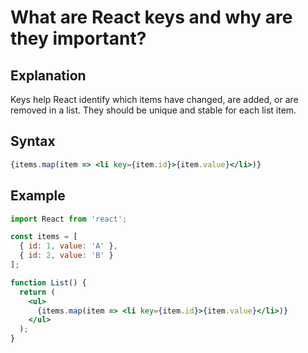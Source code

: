 # What are React keys and why are they important?

## Explanation
Keys help React identify which items have changed, are added, or are removed in a list. They should be unique and stable for each list item.

## Syntax
```jsx
{items.map(item => <li key={item.id}>{item.value}</li>)}
```

## Example
```jsx
import React from 'react';

const items = [
  { id: 1, value: 'A' },
  { id: 2, value: 'B' }
];

function List() {
  return (
    <ul>
      {items.map(item => <li key={item.id}>{item.value}</li>)}
    </ul>
  );
}
``` 